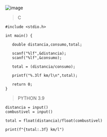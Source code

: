 ![image](https://github.com/lufffe/Beecrowd/assets/90646635/931d557e-c963-4756-b0a1-82e2aae93dd4)

>C
    
    #include <stdio.h>

    int main() {
 
       double distancia,consumo,total;

       scanf("%lf",&distancia);
       scanf("%lf",&consumo);

       total = (distancia/consumo);
       
       printf("%.3lf km/l\n",total);

       return 0;
    }

>PYTHON 3.9

    distancia = input()
    combustivel = input()
    
    total = float(distancia)/float(combustivel)

    print(f"{total:.3f} km/l")

